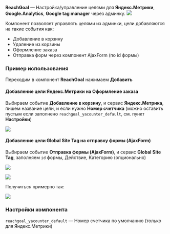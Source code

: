 **ReachGoal** — Настройка/управление целями для **Яндекс.Метрики**, **Google.Analytics**, **Google tag manager** через админку.
[![](https://file.modx.pro/files/b/d/c/bdc375985bd23943731129ed3b337b57.png)](https://file.modx.pro/files/b/d/c/bdc375985bd23943731129ed3b337b57.png)

Компонент позволяет управлять целями из админки, цели добавляются на такие события как:
* Добавление в корзину
* Удаление из корзины
* Оформление заказа
* Отправка форм через компонент AjaxForm (по id формы)

### Пример использования ###
Переходим в компонент **ReachGoal** нажимаем **Добавить**

#### Добавление цели Яндекс.Метрики на Оформление заказа ####
Выбираем событие **Добавление в корзину**, и сервис **Яндекс.Метрика**, пишем название цели, и если нужно **Номер счетчика** (можно оставить пустым если заполнено `reachgoal_yacounter_default`, см. пункт **Настройки**)

[![](https://file.modx.pro/files/3/0/3/3036389349861e3bcfd86f4d296c8bcb.png)](https://file.modx.pro/files/3/0/3/3036389349861e3bcfd86f4d296c8bcb.png)

#### Добавление цели Global Site Tag на отправку формы (AjaxForm) ####
Выбираем событие **Отправка формы (AjaxForm)**, и сервис **Global Site Tag**, заполняем `id` формы, Действие, Категорию (опционально)

[![](https://file.modx.pro/files/0/8/b/08b1fb694ad2bcceaae9ee6a29fcf815.png)](https://file.modx.pro/files/0/8/b/08b1fb694ad2bcceaae9ee6a29fcf815.png)

<a href="https://file.modx.pro/files/0/8/b/08b1fb694ad2bcceaae9ee6a29fcf815.png" rel="fancybox"><img src="https://file.modx.pro/files/0/8/b/08b1fb694ad2bcceaae9ee6a29fcf815.png" class="fancybox thumbnail center"></a>

Получиться примерно так:

[![](https://file.modx.pro/files/7/e/c/7eca53a10577657148fff74f2fd0ca3a.png)](https://file.modx.pro/files/7/e/c/7eca53a10577657148fff74f2fd0ca3a.png)

### Настройки компонента ###
`reachgoal_yacounter_default` — Номер счетчика по умолчанию (только для Яндекс.Метрики)